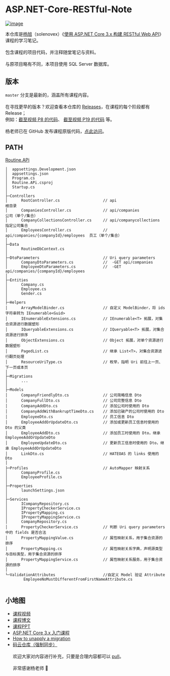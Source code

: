 # ASP.NET-Core-RESTful-Note

[![image](https://raw.githubusercontent.com/Surbowl/ASP.NET-Core-RESTful-Note/master/cover.jpg)](https://www.bilibili.com/video/av77957694)

本仓库是[杨旭](https://www.cnblogs.com/cgzl/)（solenovex）《[使用 ASP.NET Core 3.x 构建 RESTful Web API](https://www.bilibili.com/video/av77957694)》课程的学习笔记。
<br><br>
包含课程的项目代码，并注释随堂笔记与资料。
<br><br>
与原项目略有不同，本项目使用 SQL Server 数据库。

## 版本
`master` 分支是最新的，涵盖所有课程内容。
<br><br>
在寻找更早的版本？欢迎查看本仓库的 [Releases](https://github.com/Surbowl/ASP.NET-Core-RESTful-Note/releases)，在课程的每个阶段都有 Release；
<br>
例如：[截至视频 P8 的代码](https://github.com/Surbowl/ASP.NET-Core-RESTful-Note/releases/tag/P8)、 [截至视频 P19 的代码](https://github.com/Surbowl/ASP.NET-Core-RESTful-Note/releases/tag/P19) 等。
<br><br>
杨老师已在 GitHub 发布课程原版代码，[点此访问](https://github.com/solenovex/ASP.NET-Core-3.x-REST-API-Tutorial-Code)。

## PATH
[Routine.APi](https://github.com/Surbowl/ASP.NET-Core-RESTful-Note/tree/master/Routine/Routine.APi)
```
│  appsettings.Development.json
│  appsettings.json
│  Program.cs
│  Routine.APi.csproj
│  Startup.cs
│
├─Controllers
│      RootController.cs                   // api                                  根目录
│      CompaniesController.cs              // api/companies                        公司（单个/集合）
│      CompanyCollectionsController.cs     // api/companycollections               指定公司集合
│      EmployeesController.cs              // api/companies/{companyId}/employees  员工（单个/集合）
│      
├─Data
│      RoutineDbContext.cs
│      
├─DtoParameters                            // Uri query parameters
│      CompanyDtoParameters.cs             //  -GET api/companies   
│      EmployeeDtoParameters.cs            //  -GET api/companies/{companyId}/employees
│      
├─Entities
│      Company.cs
│      Employee.cs
│      Gender.cs
│      
├─Helpers
│      ArrayModelBinder.cs                 // 自定义 ModelBinder，将 ids 字符串转为 IEnumerable<Guid>
│      IEnumerableExtensions.cs            // IEnumerable<T> 拓展，对集合资源进行数据塑形
│      IQueryableExtensions.cs             // IQueryable<T> 拓展，对集合资源进行排序
│      ObjectExtensions.cs                 // Object 拓展，对单个资源进行数据塑形
│      PagedList.cs                        // 继承 List<T>，对集合资源进行翻页处理
│      ResourceUriType.cs                  // 枚举，指明 Uri 前往上一页、下一页或本页
│      
├─Migrations
│      ...
│      
├─Models
│      CompanyFriendlyDto.cs               // 公司简略信息 Dto
│      CompanyFullDto.cs                   // 公司完整信息 Dto
│      CompanyAddDto.cs                    // 添加公司时使用的 Dto
│      CompanyAddWithBankruptTimeDto.cs    // 添加已破产的公司时使用的 Dto
│      EmployeeDto.cs                      // 员工信息 Dto
│      EmployeeAddOrUpdateDto.cs           // 添加或更新员工信息时使用的 Dto 的父类
│      EmployeeAddDto.cs                   // 添加员工时使用的 Dto，继承 EmployeeAddOrUpdateDto
│      EmployeeUpdateDto.cs                // 更新员工信息时使用的 Dto，继承 EmployeeAddOrUpdateDto
│      LinkDto.cs                          // HATEOAS 的 links 使用的 Dto
│     
├─Profiles                                 // AutoMapper 映射关系
│      CompanyProfile.cs
│      EmployeeProfile.cs
│      
├─Properties
│      launchSettings.json
│      
├─Services
│      ICompanyRepository.cs
│      IPropertyCheckerService.cs
│      IPropertyMapping.cs
│      IPropertyMappingService.cs
│      CompanyRepository.cs
│      PropertyCheckerService.cs           // 判断 Uri query parameters 中的 fields 是否合法
│      PropertyMappingValue.cs             // 属性映射关系，用于集合资源的排序
│      PropertyMapping.cs                  // 属性映射关系字典，声明源类型与目标类型，用于集合资源的排序
│      PropertyMappingService.cs           // 属性映射关系服务，用于集合资源的排序
│      
└─ValidationAttributes                     //自定义 Model 验证 Attribute
        EmployeeNoMustDifferentFromFirstNameAttribute.cs  
        
```

## 小地图
- [课程视频](https://www.bilibili.com/video/av77957694)
- [课程博文](https://www.cnblogs.com/cgzl/p/11814971.html)
- [课程PPT](https://github.com/solenovex/ASP.NET-Core-3.x-REST-API-Tutorial-Code/tree/master/PPT)
- [ASP.NET Core 3.x 入门课程](https://www.bilibili.com/video/av65313713)
- [How to unapply a migration](https://stackoverflow.com/questions/38192450/how-to-unapply-a-migration-in-asp-net-core-with-ef-core)
- [码云仓库（强制同步）](https://gitee.com/surbowl/ASP.NET-Core-RESTful-Note)
<br><br>
欢迎大家对内容进行补充，只要是合理内容都可以 [pull](https://github.com/Surbowl/ASP.NET-Core-RESTful-Note/pulls)。
<br><br>
非常感谢杨老师 🤗
